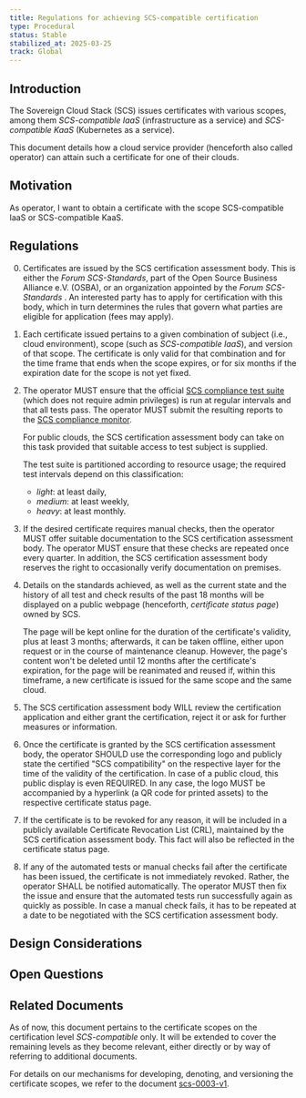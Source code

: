 ```yaml
---
title: Regulations for achieving SCS-compatible certification
type: Procedural
status: Stable
stabilized_at: 2025-03-25
track: Global
---
```


## Introduction

The Sovereign Cloud Stack (SCS) issues certificates with various scopes, among them _SCS-compatible IaaS_ (infrastructure as a service) and _SCS-compatible KaaS_ (Kubernetes as a service).

This document details how a cloud service provider (henceforth also called operator) can attain such a certificate for one of their clouds.

## Motivation

As operator, I want to obtain a certificate with the scope SCS-compatible IaaS or SCS-compatible KaaS.

## Regulations

0. Certificates are issued by the SCS certification assessment body. This is either the _Forum SCS-Standards_, part of the Open Source Business Alliance e.V. (OSBA), or an organization appointed by the _Forum SCS-Standards_ . An interested party has to apply for certification with this body, which in turn determines the rules that govern what parties are eligible for application (fees may apply).

1. Each certificate issued pertains to a given combination of subject (i.e., cloud environment), scope (such as _SCS-compatible IaaS_), and version of that scope. The certificate is only valid for that combination and for the time frame that ends when the scope expires, or for six months if the expiration date for the scope is not yet fixed.

2. The operator MUST ensure that the official [SCS compliance test suite](https://github.com/SovereignCloudStack/standards/tree/main/Tests) (which does not require admin privileges) is run at regular intervals and that all tests pass. The operator MUST submit the resulting reports to the [SCS compliance monitor](https://github.com/SovereignCloudStack/standards/tree/main/compliance-monitor).

   For public clouds, the SCS certification assessment body can take on this task provided that suitable access to test subject is supplied.

   The test suite is partitioned according to resource usage; the required test intervals depend on this classification:

    - _light_: at least daily,
    - _medium_: at least weekly,
    - _heavy_: at least monthly.

3. If the desired certificate requires manual checks, then the operator MUST offer suitable documentation to the SCS certification assessment body. The operator MUST ensure that these checks are repeated once every quarter. In addition, the SCS certification assessment body reserves the right to occasionally verify documentation on premises.

4. Details on the standards achieved, as well as the current state and the history of all test and check results of the past 18 months will be displayed on a public webpage (henceforth, _certificate status page_) owned by SCS.

   The page will be kept online for the duration of the certificate's validity, plus at least 3 months; afterwards, it can be taken offline, either upon request or in the course of maintenance cleanup. However, the page's content won't be deleted until 12 months after the certificate's expiration, for the page will be reanimated and reused if, within this timeframe, a new certificate is issued for the same scope and the same cloud.

5. The SCS certification assessment body WILL review the certification application and either grant the certification, reject it or ask for further measures or information.

6. Once the certificate is granted by the SCS certification assessment body, the operator SHOULD use the corresponding logo and publicly state the certified "SCS compatibility" on the respective layer for the time of the validity of the certification. In case of a public cloud, this public display is even REQUIRED. In any case, the logo MUST be accompanied by a hyperlink (a QR code for printed assets) to the respective certificate status page.

7. If the certificate is to be revoked for any reason, it will be included in a publicly available Certificate Revocation List (CRL), maintained by the SCS certification assessment body. This fact will also be reflected in the certificate status page.

8. If any of the automated tests or manual checks fail after the certificate has been issued, the certificate is not immediately revoked. Rather, the operator SHALL be notified automatically. The operator MUST then fix the issue and ensure that the automated tests run successfully again as quickly as possible. In case a manual check fails, it has to be repeated at a date to be negotiated with the SCS certification assessment body.

## Design Considerations

## Open Questions

## Related Documents

As of now, this document pertains to the certificate scopes on the certification level _SCS-compatible_ only. It will be extended to cover the remaining levels as they become relevant, either directly or by way of referring to additional documents.

For details on our mechanisms for developing, denoting, and versioning the certificate scopes, we refer to the document [scs-0003-v1](scs-0003-v1-sovereign-cloud-standards-yaml.md).
